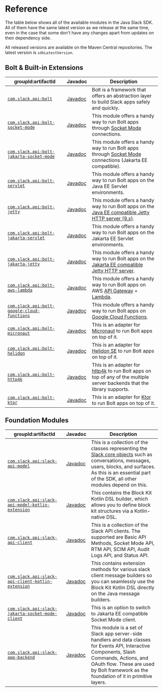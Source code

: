 # Reference

The table below shows all of the available modules in the Java Slack SDK. All of them have the same latest version as we release at the same time, even in the case that some don't have any changes apart from updates on their dependency side.

All released versions are available on the Maven Central repositories. The latest version is `sdkLatestVersion`.

## Bolt & Built-in Extensions

| groupId:artifactId | Javadoc  | Description  |
|--------|---------|--------|
| [`com.slack.api:bolt`](https://search.maven.org/search?q=g:com.slack.api%20AND%20a:bolt)                                               | [Javadoc](https://oss.sonatype.org/service/local/repositories/releases/archive/com/slack/api/bolt/sdkLatestVersion/bolt-sdkLatestVersion-javadoc.jar/!/index.html#package)                                         | Bolt is a framework that offers an abstraction layer to build Slack apps safely and quickly.                                                          |
| [`com.slack.api:bolt-socket-mode`](https://search.maven.org/search?q=g:com.slack.api%20AND%20a:bolt-socket-mode)                       | [Javadoc](https://oss.sonatype.org/service/local/repositories/releases/archive/com/slack/api/bolt-socket-mode/sdkLatestVersion/bolt-socket-mode-sdkLatestVersion-javadoc.jar/!/index.html#package)                 | This module offers a handy way to run Bolt apps through [Socket Mode](/apis/events-api/using-socket-mode) connections.                                            |
| [`com.slack.api:bolt-jakarta-socket-mode`](https://search.maven.org/search?q=g:com.slack.api%20AND%20a:bolt-jakarta-socket-mode)      | [Javadoc](https://oss.sonatype.org/service/local/repositories/releases/archive/com/slack/api/bolt-jakarta-socket-mode/sdkLatestVersion/bolt-jakarta-socket-mode-sdkLatestVersion-javadoc.jar/!/index.html#package) | This module offers a handy way to run Bolt apps through [Socket Mode](/apis/events-api/using-socket-mode) connections (Jakarta EE compatible).                    |
| [`com.slack.api:bolt-servlet`](https://search.maven.org/search?q=g:com.slack.api%20AND%20a:bolt-servlet)                               | [Javadoc](https://oss.sonatype.org/service/local/repositories/releases/archive/com/slack/api/bolt-servlet/sdkLatestVersion/bolt-servlet-sdkLatestVersion-javadoc.jar/!/index.html)                                 | This module offers a handy way to run Bolt apps on the Java EE Servlet environments.                                                                  |
| [`com.slack.api:bolt-jetty`](https://search.maven.org/search?q=g:com.slack.api%20AND%20a:bolt-jetty)                                   | [Javadoc](https://oss.sonatype.org/service/local/repositories/releases/archive/com/slack/api/bolt-jetty/sdkLatestVersion/bolt-jetty-sdkLatestVersion-javadoc.jar/!/index.html)                                     | This module offers a handy way to run Bolt apps on the [Java EE compatible Jetty HTTP server (9.x)](https://www.eclipse.org/jetty/).                  |
| [`com.slack.api:bolt-jakarta-servlet`](https://search.maven.org/search?q=g:com.slack.api%20AND%20a:bolt-jakarta-servlet)               | [Javadoc](https://oss.sonatype.org/service/local/repositories/releases/archive/com/slack/api/bolt-jakarta-servlet/sdkLatestVersion/bolt-jakarta-servlet-sdkLatestVersion-javadoc.jar/!/index.html)                 | This module offers a handy way to run Bolt apps on the Jakarta EE Servlet environments.                                                               |
| [`com.slack.api:bolt-jakarta-jetty`](https://search.maven.org/search?q=g:com.slack.api%20AND%20a:bolt-jakarta-jetty)                   | [Javadoc](https://oss.sonatype.org/service/local/repositories/releases/archive/com/slack/api/bolt-jakarta-jetty/sdkLatestVersion/bolt-jakarta-jetty-sdkLatestVersion-javadoc.jar/!/index.html)                     | This module offers a handy way to run Bolt apps on the [Jakarta EE compatible Jetty HTTP server](https://www.eclipse.org/jetty/).                     |
| [`com.slack.api:bolt-aws-lambda`](https://search.maven.org/search?q=g:com.slack.api%20AND%20a:bolt-aws-lambda)                         | [Javadoc](https://oss.sonatype.org/service/local/repositories/releases/archive/com/slack/api/bolt-aws-lambda/sdkLatestVersion/bolt-aws-lambda-sdkLatestVersion-javadoc.jar/!/index.html)                           | This module offers a handy way to run Bolt apps on AWS [API Gateway](https://aws.amazon.com/api-gateway/) + [Lambda](https://aws.amazon.com/lambda/). |
| [`com.slack.api:bolt-google-cloud-functions`](https://search.maven.org/search?q=g:com.slack.api%20AND%20a:bolt-google-cloud-functions) | [Javadoc](https://oss.sonatype.org/service/local/repositories/releases/archive/com/slack/api/bolt-google-cloud-functions/sdkLatestVersion/bolt-google-cloud-functions-sdkLatestVersion-javadoc.jar/!/index.html)   | This module offers a handy way to run Bolt apps on [Google Cloud Functions](https://cloud.google.com/functions).                                      |
| [`com.slack.api:bolt-micronaut`](https://search.maven.org/search?q=g:com.slack.api%20AND%20a:bolt-micronaut)                           | [Javadoc](https://oss.sonatype.org/service/local/repositories/releases/archive/com/slack/api/bolt-micronaut/sdkLatestVersion/bolt-micronaut-sdkLatestVersion-javadoc.jar/!/index.html)                             | This is an adapter for [Micronaut](https://micronaut.io/) to run Bolt apps on top of it.                                                              |
| [`com.slack.api:bolt-helidon`](https://search.maven.org/search?q=g:com.slack.api%20AND%20a:bolt-helidon)                               | [Javadoc](https://oss.sonatype.org/service/local/repositories/releases/archive/com/slack/api/bolt-helidon/sdkLatestVersion/bolt-helidon-sdkLatestVersion-javadoc.jar/!/index.html)                                 | This is an adapter for [Helidon SE](https://helidon.io/docs/latest/) to run Bolt apps on top of it.                                                   |
| [`com.slack.api:bolt-http4k`](https://search.maven.org/search?q=g:com.slack.api%20AND%20a:bolt-http4k)                                 | [Javadoc](https://oss.sonatype.org/service/local/repositories/releases/archive/com/slack/api/bolt-http4k/sdkLatestVersion/bolt-http4k-sdkLatestVersion-javadoc.jar/!/index.html)                                   | This is an adapter for [http4k](https://http4k.org/) to run Bolt apps on top of any of the multiple server backends that the library supports.        |
| [`com.slack.api:bolt-ktor`](https://search.maven.org/search?q=g:com.slack.api%20AND%20a:bolt-ktor)                                     | [Javadoc](https://oss.sonatype.org/service/local/repositories/releases/archive/com/slack/api/bolt-ktor/sdkLatestVersion/bolt-ktor-sdkLatestVersion-javadoc.jar/!/index.html)                                       | This is an adapter for [Ktor](https://ktor.io/) to run Bolt apps on top of it.                                                                        |

## Foundation Modules

| groupId:artifactId                                                                                                                                 |Javadoc| Description                                                                                                                                                                                                                                     |
|----------------------------------------------------------------------------------------------------------------------------------------------------|---|-------------------------------------------------------------------------------------------------------------------------------------------------------------------------------------------------------------------------------------------------|
| [`com.slack.api:slack-api-model`](https://search.maven.org/search?q=g:com.slack.api%20AND%20a:slack-api-model)                                     | [Javadoc](https://oss.sonatype.org/service/local/repositories/releases/archive/com/slack/api/slack-api-model/sdkLatestVersion/slack-api-model-sdkLatestVersion-javadoc.jar/!/index.html)| This is a collection of the classes representing the [Slack core objects](/reference/objects) such as conversations, messages, users, blocks, and surfaces. As this is an essential part of the SDK, all other modules depend on this. |
| [`com.slack.api:slack-api-model-kotlin-extension`](https://search.maven.org/search?q=g:com.slack.api%20AND%20a:slack-api-model-kotlin-extension)   | [Javadoc](https://oss.sonatype.org/service/local/repositories/releases/archive/com/slack/api/slack-api-model-kotlin-extension/sdkLatestVersion/slack-api-model-kotlin-extension-sdkLatestVersion-javadoc.jar/!/index.html)| This contains the Block Kit Kotlin DSL builder, which allows you to define block kit structures via a Kotlin-native DSL.                                                                                                                        |
| [`com.slack.api:slack-api-client`](https://search.maven.org/search?q=g:com.slack.api%20AND%20a:slack-api-client)                                   | [Javadoc](https://oss.sonatype.org/service/local/repositories/releases/archive/com/slack/api/slack-api-client/sdkLatestVersion/slack-api-client-sdkLatestVersion-javadoc.jar/!/index.html)| This is a collection of the Slack API clients. The supported are Basic API Methods, Socket Mode API, RTM API, SCIM API, Audit Logs API, and Status API.                                                                                         |
| [`com.slack.api:slack-api-client-kotlin-extension`](https://search.maven.org/search?q=g:com.slack.api%20AND%20a:slack-api-client-kotlin-extension) | [Javadoc](https://oss.sonatype.org/service/local/repositories/releases/archive/com/slack/api/slack-api-client-kotlin-extension/sdkLatestVersion/slack-api-client-kotlin-extension-sdkLatestVersion-javadoc.jar/!/index.html)| This contains extension methods for various slack client message builders so you can seamlessly use the Block Kit Kotlin DSL directly on the Java message builders.                                                                             |
| [`com.slack.api:slack-jakarta-socket-mode-client`](https://search.maven.org/search?q=g:com.slack.api%20AND%20a:slack-jakarta-socket-mode-client)   | [Javadoc](https://oss.sonatype.org/service/local/repositories/releases/archive/com/slack/api/slack-jakarta-socket-mode-client/sdkLatestVersion/slack-jakarta-socket-mode-client-sdkLatestVersion-javadoc.jar/!/index.html)| This is an option to switch to Jakarta EE compatible Socket Mode client.|
| [`com.slack.api:slack-app-backend`](https://search.maven.org/search?q=g:com.slack.api%20AND%20a:slack-app-backend)                                 | [Javadoc](https://oss.sonatype.org/service/local/repositories/releases/archive/com/slack/api/slack-app-backend/sdkLatestVersion/slack-app-backend-sdkLatestVersion-javadoc.jar/!/index.html)| This module is a set of Slack app server-side handlers and data classes for Events API, Interactive Components, Slash Commands, Actions, and OAuth flow. These are used by Bolt framework as the foundation of it in primitive layers.          |
